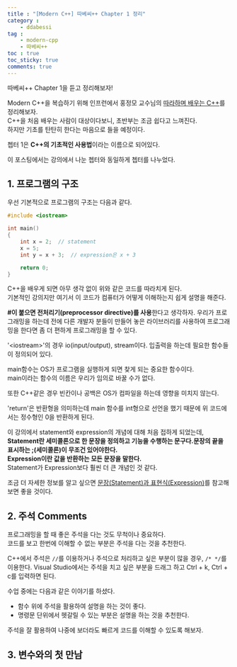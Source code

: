 ```yaml
---
title : "[Modern C++] 따베씨++ Chapter 1 정리"
category :
    - ddabessi
tag :
    - modern-cpp
    - 따베씨++
toc : true
toc_sticky: true
comments: true
---  
```


따베씨++ Chapter 1을 듣고 정리해보자!  

Modern C++을 복습하기 위해 인프런에서 홍정모 교수님의 [따라하며 배우는 C++](https://www.inflearn.com/course/following-c-plus)를 정리해보자.  
C++을 처음 배우는 사람이 대상이다보니, 초반부는 조금 쉽다고 느껴진다.  
하지만 기초를 탄탄히 한다는 마음으로 들을 예정이다.   

쳅터 1은 **C++의 기초적인 사용법**이라는 이름으로 되어있다.  

이 포스팅에서는 강의에서 나눈 쳅터와 동일하게 쳅터를 나누었다.  

## 1. 프로그램의 구조 

우선 기본적으로 프로그램의 구조는 다음과 같다.  

```cpp
#include <iostream>

int main()
{
    int x = 2;  // statement
    x = 5;
    int y = x + 3;  // expression은 x + 3

    return 0;
}
```

C++을 배우게 되면 아무 생각 없이 위와 같은 코드를 따라치게 된다.  
기본적인 강의지만 여기서 이 코드가 컴퓨터가 어떻게 이해하는지 쉽게 설명을 해준다.  

**\#이 붙으면 전처리기(preprocessor directive)를 사용**한다고 생각하자. 우리가 프로그래밍을 하는데 전에 다른 개발자 분들이 만들어 놓은 라이브러리를 사용하여 프로그래밍을 한다면 좀 더 편하게 프로그래밍을 할 수 있다.  

'\<iostream\>'의 경우 io(input/output), stream이다. 입출력을 하는데 필요한 함수들이 정의되어 있다.  

main함수는 OS가 프로그램을 실행하게 되면 찾게 되는 중요한 함수이다.  
main이라는 함수의 이름은 우리가 임의로 바꿀 수가 없다.  

또한 C++같은 경우 빈칸이나 공백은 OS가 컴파일을 하는데 영향을 미치지 않는다.  

'return'은 반환형을 의미하는데 main 함수를 int형으로 선언을 했기 때문에 위 코드에서는 정수형인 0을 반환하게 된다.  

이 강의에서 statement와 expression의 개념에 대해 처음 접하게 되었는데,  
**Statement란 세미콜론으로 한 문장을 정의하고 기능을 수행하는 문구다.문장의 끝을 표시하는 ;(세미콜론)이 무조건 있어야한다.**  
**Expression이란 값을 반환하는 모든 문장을 말한다.**  
Statement가 Expression보다 훨씬 더 큰 개념인 것 같다.  

조금 더 자세한 정보를 알고 싶으면 [문장(Statement)과 표현식(Expression)](https://digiconfactory.tistory.com/entry/C-%EB%AC%B8%EC%9E%A5Statement%EA%B3%BC-%ED%91%9C%ED%98%84%EC%8B%9DExpression-C-%EA%B3%BC-%EC%BB%B4%ED%93%A8%ED%84%B0%EA%B3%BC%ED%95%99)를 참고해보면 좋을 것이다.  

## 2. 주석 Comments  

프로그래밍을 할 때 좋은 주석을 다는 것도 무척이나 중요하다.  
코드를 보고 한번에 이해할 수 없는 부분은 주석을 다는 것을 추천한다.  

C++에서 주석은 `//`를 이용하거나 주석으로 처리하고 싶은 부분이 많을 경우, `/* */`를 이용한다. Visual Studio에서는 주석을 치고 싶은 부분을 드래그 하고 Ctrl + k, Ctrl + c를 입력하면 된다.  

수업 중에는 다음과 같은 이야기를 하셨다.  
- 함수 위에 주석을 활용하여 설명을 하는 것이 좋다.
- 명령문 단위에서 헷갈릴 수 있는 부분은 설명을 하는 것을 추천한다.  

주석을 잘 활용하여 나중에 보더라도 빠르게 코드를 이해할 수 있도록 해보자.  

## 3. 변수와의 첫 만남



